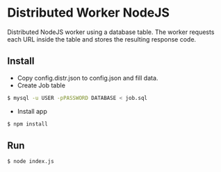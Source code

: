 # Distributed Worker NodeJS

Distributed NodeJS worker using a database table. The worker requests each URL inside the table and stores the resulting response code.

## Install

* Copy config.distr.json to config.json and fill data.
* Create Job table 

```bash
$ mysql -u USER -pPASSWORD DATABASE < job.sql
```

* Install app
```bash
$ npm install
```

## Run

```bash
$ node index.js
```